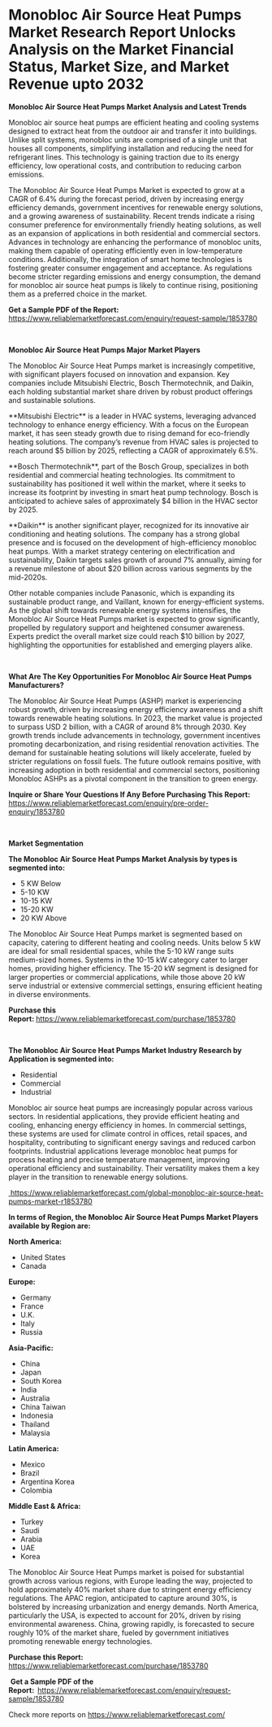 <p><h1>Monobloc Air Source Heat Pumps Market Research Report Unlocks Analysis on the Market Financial Status, Market Size, and Market Revenue upto 2032</h1></p><p><strong>Monobloc Air Source Heat Pumps Market Analysis and Latest Trends</strong></p>
<p><p>Monobloc air source heat pumps are efficient heating and cooling systems designed to extract heat from the outdoor air and transfer it into buildings. Unlike split systems, monobloc units are comprised of a single unit that houses all components, simplifying installation and reducing the need for refrigerant lines. This technology is gaining traction due to its energy efficiency, low operational costs, and contribution to reducing carbon emissions.</p><p>The Monobloc Air Source Heat Pumps Market is expected to grow at a CAGR of 6.4% during the forecast period, driven by increasing energy efficiency demands, government incentives for renewable energy solutions, and a growing awareness of sustainability. Recent trends indicate a rising consumer preference for environmentally friendly heating solutions, as well as an expansion of applications in both residential and commercial sectors. Advances in technology are enhancing the performance of monobloc units, making them capable of operating efficiently even in low-temperature conditions. Additionally, the integration of smart home technologies is fostering greater consumer engagement and acceptance. As regulations become stricter regarding emissions and energy consumption, the demand for monobloc air source heat pumps is likely to continue rising, positioning them as a preferred choice in the market.</p></p>
<p><strong>Get a Sample PDF of the Report:&nbsp;</strong> <a href="https://www.reliablemarketforecast.com/enquiry/request-sample/1853780?utm_campaign=2950&utm_medium=2&utm_source=Github&utm_content=ia&utm_term=27032025&utm_id=monobloc-air-source-heat-pumps">https://www.reliablemarketforecast.com/enquiry/request-sample/1853780</a></p>
<p>&nbsp;</p>
<p><strong>Monobloc Air Source Heat Pumps Major Market Players</strong></p>
<p><p>The Monobloc Air Source Heat Pumps market is increasingly competitive, with significant players focused on innovation and expansion. Key companies include Mitsubishi Electric, Bosch Thermotechnik, and Daikin, each holding substantial market share driven by robust product offerings and sustainable solutions.</p><p>**Mitsubishi Electric** is a leader in HVAC systems, leveraging advanced technology to enhance energy efficiency. With a focus on the European market, it has seen steady growth due to rising demand for eco-friendly heating solutions. The company’s revenue from HVAC sales is projected to reach around $5 billion by 2025, reflecting a CAGR of approximately 6.5%.</p><p>**Bosch Thermotechnik**, part of the Bosch Group, specializes in both residential and commercial heating technologies. Its commitment to sustainability has positioned it well within the market, where it seeks to increase its footprint by investing in smart heat pump technology. Bosch is anticipated to achieve sales of approximately $4 billion in the HVAC sector by 2025.</p><p>**Daikin** is another significant player, recognized for its innovative air conditioning and heating solutions. The company has a strong global presence and is focused on the development of high-efficiency monobloc heat pumps. With a market strategy centering on electrification and sustainability, Daikin targets sales growth of around 7% annually, aiming for a revenue milestone of about $20 billion across various segments by the mid-2020s.</p><p>Other notable companies include Panasonic, which is expanding its sustainable product range, and Vaillant, known for energy-efficient systems. As the global shift towards renewable energy systems intensifies, the Monobloc Air Source Heat Pumps market is expected to grow significantly, propelled by regulatory support and heightened consumer awareness. Experts predict the overall market size could reach $10 billion by 2027, highlighting the opportunities for established and emerging players alike.</p></p>
<p>&nbsp;</p>
<p><strong>What Are The Key Opportunities For Monobloc Air Source Heat Pumps Manufacturers?</strong></p>
<p><p>The Monobloc Air Source Heat Pumps (ASHP) market is experiencing robust growth, driven by increasing energy efficiency awareness and a shift towards renewable heating solutions. In 2023, the market value is projected to surpass USD 2 billion, with a CAGR of around 8% through 2030. Key growth trends include advancements in technology, government incentives promoting decarbonization, and rising residential renovation activities. The demand for sustainable heating solutions will likely accelerate, fueled by stricter regulations on fossil fuels. The future outlook remains positive, with increasing adoption in both residential and commercial sectors, positioning Monobloc ASHPs as a pivotal component in the transition to green energy.</p></p>
<p><strong>Inquire or Share Your Questions If Any Before Purchasing This Report:</strong> <a href="https://www.reliablemarketforecast.com/enquiry/pre-order-enquiry/1853780?utm_campaign=2950&utm_medium=2&utm_source=Github&utm_content=ia&utm_term=27032025&utm_id=monobloc-air-source-heat-pumps">https://www.reliablemarketforecast.com/enquiry/pre-order-enquiry/1853780</a></p>
<p>&nbsp;</p>
<p><strong>Market Segmentation</strong></p>
<p><strong>The Monobloc Air Source Heat Pumps Market Analysis by types is segmented into:</strong></p>
<p><ul><li>5 KW Below</li><li>5-10 KW</li><li>10-15 KW</li><li>15-20 KW</li><li>20 KW Above</li></ul></p>
<p><p>The Monobloc Air Source Heat Pumps market is segmented based on capacity, catering to different heating and cooling needs. Units below 5 kW are ideal for small residential spaces, while the 5-10 kW range suits medium-sized homes. Systems in the 10-15 kW category cater to larger homes, providing higher efficiency. The 15-20 kW segment is designed for larger properties or commercial applications, while those above 20 kW serve industrial or extensive commercial settings, ensuring efficient heating in diverse environments.</p></p>
<p><strong>Purchase this Report:&nbsp;</strong><a href="https://www.reliablemarketforecast.com/purchase/1853780?utm_campaign=2950&utm_medium=2&utm_source=Github&utm_content=ia&utm_term=27032025&utm_id=monobloc-air-source-heat-pumps">https://www.reliablemarketforecast.com/purchase/1853780</a></p>
<p>&nbsp;</p>
<p><strong>The Monobloc Air Source Heat Pumps Market Industry Research by Application is segmented into:</strong></p>
<p><ul><li>Residential</li><li>Commercial</li><li>Industrial</li></ul></p>
<p><p>Monobloc air source heat pumps are increasingly popular across various sectors. In residential applications, they provide efficient heating and cooling, enhancing energy efficiency in homes. In commercial settings, these systems are used for climate control in offices, retail spaces, and hospitality, contributing to significant energy savings and reduced carbon footprints. Industrial applications leverage monobloc heat pumps for process heating and precise temperature management, improving operational efficiency and sustainability. Their versatility makes them a key player in the transition to renewable energy solutions.</p></p>
<p><a href="https://www.reliablemarketforecast.com/global-monobloc-air-source-heat-pumps-market-r1853780?utm_campaign=2950&utm_medium=2&utm_source=Github&utm_content=ia&utm_term=27032025&utm_id=monobloc-air-source-heat-pumps">&nbsp;https://www.reliablemarketforecast.com/global-monobloc-air-source-heat-pumps-market-r1853780</a></p>
<p><strong>In terms of Region, the Monobloc Air Source Heat Pumps Market Players available by Region are:</strong></p>
<p>
    <p> <strong> North America: </strong>
        <ul>
            <li>United States</li>
            <li>Canada</li>
        </ul>
        </p> 
    <p> <strong> Europe: </strong>
        <ul>
            <li>Germany</li>
            <li>France</li>
            <li>U.K.</li>
            <li>Italy</li>
            <li>Russia</li>
        </ul>
        </p> 
    <p> <strong> Asia-Pacific: </strong>
        <ul>
            <li>China</li>
            <li>Japan</li>
            <li>South Korea</li>
            <li>India</li>
            <li>Australia</li>
            <li>China Taiwan</li>
            <li>Indonesia</li>
            <li>Thailand</li>
            <li>Malaysia</li>
        </ul>
        </p> 
    <p> <strong> Latin America: </strong>
        <ul>
            <li>Mexico</li>
            <li>Brazil</li>
            <li>Argentina Korea</li>
            <li>Colombia</li>
        </ul>
        </p> 
    <p> <strong> Middle East & Africa: </strong>
        <ul>
            <li>Turkey</li>
            <li>Saudi</li>
            <li>Arabia</li>
            <li>UAE</li>
            <li>Korea</li>
        </ul>
    </p>
    </p>
<p><p>The Monobloc Air Source Heat Pumps market is poised for substantial growth across various regions, with Europe leading the way, projected to hold approximately 40% market share due to stringent energy efficiency regulations. The APAC region, anticipated to capture around 30%, is bolstered by increasing urbanization and energy demands. North America, particularly the USA, is expected to account for 20%, driven by rising environmental awareness. China, growing rapidly, is forecasted to secure roughly 10% of the market share, fueled by government initiatives promoting renewable energy technologies.</p></p>
<p><strong>Purchase this Report: </strong><a href="https://www.reliablemarketforecast.com/purchase/1853780?utm_campaign=2950&utm_medium=2&utm_source=Github&utm_content=ia&utm_term=27032025&utm_id=monobloc-air-source-heat-pumps">https://www.reliablemarketforecast.com/purchase/1853780</a></p>
<p>&nbsp;<strong>Get a Sample PDF of the Report:&nbsp;&nbsp;</strong><a href="https://www.reliablemarketforecast.com/enquiry/request-sample/1853780?utm_campaign=2950&utm_medium=2&utm_source=Github&utm_content=ia&utm_term=27032025&utm_id=monobloc-air-source-heat-pumps">https://www.reliablemarketforecast.com/enquiry/request-sample/1853780</a></p>
<p><strong></strong></p>
<p>Check more reports on <a href="https://www.reliablemarketforecast.com/?utm_campaign=2950&utm_medium=2&utm_source=Github&utm_content=ia&utm_term=27032025&utm_id=monobloc-air-source-heat-pumps">https://www.reliablemarketforecast.com/</a></p>